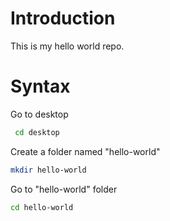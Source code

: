 # Introduction

 This is my hello world repo.

 # Syntax

 Go to desktop

```bash
 cd desktop
```
Create a folder named "hello-world"

```bash
mkdir hello-world
```

Go to "hello-world" folder
```bash
cd hello-world
```